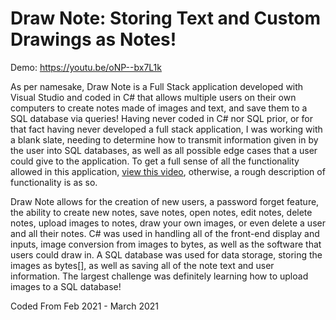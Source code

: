 # Draw Note: Storing Text and Custom Drawings as Notes!

Demo: https://youtu.be/oNP--bx7L1k

 <p>
                    As per namesake, Draw Note is a Full Stack application developed with Visual Studio and 
                    coded in C# that allows multiple
                    users on their own computers to create notes made of images and text, and save them 
                    to a SQL database via queries! Having never coded in C# nor SQL prior, or for that fact 
                    having never developed a full stack application, I was working 
                    with a blank slate, needing to determine how to transmit information given in by the 
                    user into SQL databases, as well as all possible edge cases that a user could give 
                    to the application. To get a full sense of all the functionality allowed in this 
                    application, <a href="https://youtu.be/oNP--bx7L1k">view this video</a>, otherwise, 
                    a rough description of functionality is as so.

Draw Note allows for the creation of new users, a password forget feature, 
                    the ability to create new notes, save notes, open notes, edit notes, delete notes, 
                    upload images to notes, draw your own images, or even delete a user and all their notes. 
                    C# was used in handling all of the front-end display and inputs, image conversion from images to bytes, 
                    as well as the software that users could draw in. A SQL database was used for data 
                    storage, storing the images as bytes[], as well as saving all of the note text and 
                    user information. The largest challenge was definitely learning how to upload images 
                    to a SQL database!
        
 Coded From Feb 2021 - March 2021
                    
                 
